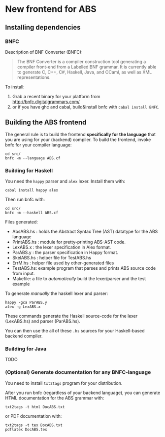 # New frontend for ABS

## Installing dependencies

### BNFC

Description of BNF Converter (BNFC):

> The BNF Converter is a compiler construction tool generating a compiler front-end from a Labelled BNF grammar. 
> It is currently able to generate C, C++, C#, Haskell, Java, and OCaml, as well as XML representations.

To install:

1) Grab a recent binary for your platform from <http://bnfc.digitalgrammars.com/>
2) or if you have ghc and cabal, build&install bnfc with `cabal install BNFC`.

## Building the ABS frontend

The general rule is to build the frontend **specifically for the language** that you are using for your (backend) compiler.
To build the frontend, invoke bnfc for your compiler language:

~~~
cd src/
bnfc -m --language ABS.cf
~~~

### Building for Haskell

You need the `happy` parser and `alex` lexer. Install them with:

~~~
cabal install happy alex
~~~

Then run bnfc with:

~~~
cd src/
bnfc -m --haskell ABS.cf
~~~

Files generated:

- AbsABS.hs : holds the Abstract Syntax Tree (AST) datatype for the ABS language
- PrintABS.hs : module for pretty-printing ABS-AST code.
- LexABS.x : the lexer specification in Alex format.
- ParABS.y : the parser specification in Happy format.
- SkelABS.hs : helper file for TestABS.hs
- ErrM.hs : helper file used by other-generated files
- TestABS.hs: example program that parses and prints ABS source code from input.
- Makefile: a file to *automatically* build the lexer/parser and the test example

To generate *manually* the haskell lexer and parser:

~~~
happy -gca ParABS.y
alex -g LexABS.x
~~~
  
These commands generate the Haskell
source-code for the lexer (LexABS.hs) and parser (ParABS.hs).

You can then use the all of these `.hs` sources for your Haskell-based backend compiler.

### Building for Java

TODO


### (Optional) Generate documentation for any BNFC-language

You need to install `txt2tags` program for your distribution.

After you run bnfc (regardless of your backend language), 
you can generate HTML documentation  for the ABS grammar with:

~~~
txt2tags -t html DocABS.txt
~~~

or PDF documentation with:

~~~
txt2tags -t tex DocABS.txt
pdflatex DocABS.tex
~~~

